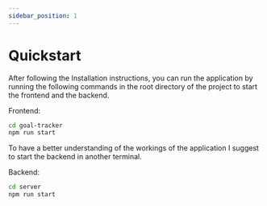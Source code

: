 ```yaml
---
sidebar_position: 1
---
```


# Quickstart

After following the Installation instructions, you can run the application by
running the following commands in the root directory of the project to start the
frontend and the backend.

Frontend:

```bash
cd goal-tracker
npm run start
```

To have a better understanding of the workings of the application I suggest to
start the backend in another terminal.

Backend:

```bash
cd server
npm run start
```
